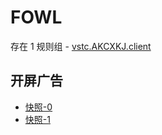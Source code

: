 # FOWL

存在 1 规则组 - [vstc.AKCXKJ.client](/src/apps/vstc.AKCXKJ.client.ts)

## 开屏广告

- [快照-0](https://i.gkd.li/import/import/12661199)
- [快照-1](https://i.gkd.li/import/import/12661178)
